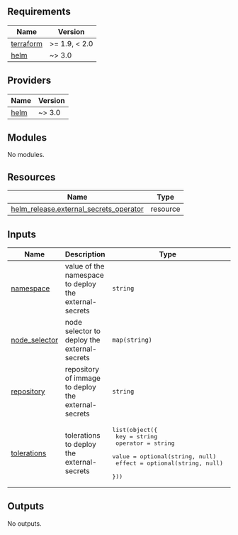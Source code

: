 <!-- BEGIN_TF_DOCS -->
## Requirements

| Name | Version |
|------|---------|
| <a name="requirement_terraform"></a> [terraform](#requirement\_terraform) | >= 1.9, < 2.0 |
| <a name="requirement_helm"></a> [helm](#requirement\_helm) | ~> 3.0 |

## Providers

| Name | Version |
|------|---------|
| <a name="provider_helm"></a> [helm](#provider\_helm) | ~> 3.0 |

## Modules

No modules.

## Resources

| Name | Type |
|------|------|
| [helm_release.external_secrets_operator](https://registry.terraform.io/providers/hashicorp/helm/latest/docs/resources/release) | resource |

## Inputs

| Name | Description | Type | Default | Required |
|------|-------------|------|---------|:--------:|
| <a name="input_namespace"></a> [namespace](#input\_namespace) | value of the namespace to deploy the external-secrets | `string` | `"cluster-apps"` | no |
| <a name="input_node_selector"></a> [node\_selector](#input\_node\_selector) | node selector to deploy the external-secrets | `map(string)` | <pre>{<br/>  "node.kubernetes.io/pool": "critical"<br/>}</pre> | no |
| <a name="input_repository"></a> [repository](#input\_repository) | repository of immage to deploy the external-secrets | `string` | `"oci.external-secrets.io/external-secrets/external-secrets"` | no |
| <a name="input_tolerations"></a> [tolerations](#input\_tolerations) | tolerations to deploy the external-secrets | <pre>list(object({<br/>    key      = string<br/>    operator = string<br/>    value    = optional(string, null)<br/>    effect   = optional(string, null)<br/>  }))</pre> | <pre>[<br/>  {<br/>    "key": "CriticalAddonsOnly",<br/>    "operator": "Exists"<br/>  }<br/>]</pre> | no |

## Outputs

No outputs.
<!-- END_TF_DOCS -->